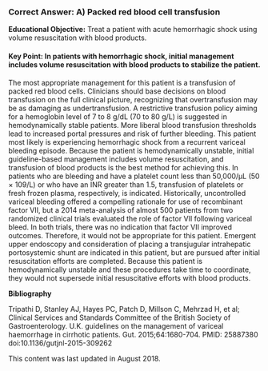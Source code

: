 
### Correct Answer: A) Packed red blood cell transfusion 

**Educational Objective:** Treat a patient with acute hemorrhagic shock using volume resuscitation with blood products.

#### **Key Point:** In patients with hemorrhagic shock, initial management includes volume resuscitation with blood products to stabilize the patient.

The most appropriate management for this patient is a transfusion of packed red blood cells. Clinicians should base decisions on blood transfusion on the full clinical picture, recognizing that overtransfusion may be as damaging as undertransfusion. A restrictive transfusion policy aiming for a hemoglobin level of 7 to 8 g/dL (70 to 80 g/L) is suggested in hemodynamically stable patients. More liberal blood transfusion thresholds lead to increased portal pressures and risk of further bleeding. This patient most likely is experiencing hemorrhagic shock from a recurrent variceal bleeding episode. Because the patient is hemodynamically unstable, initial guideline-based management includes volume resuscitation, and transfusion of blood products is the best method for achieving this. In patients who are bleeding and have a platelet count less than 50,000/μL (50 × 109/L) or who have an INR greater than 1.5, transfusion of platelets or fresh frozen plasma, respectively, is indicated.
Historically, uncontrolled variceal bleeding offered a compelling rationale for use of recombinant factor VII, but a 2014 meta-analysis of almost 500 patients from two randomized clinical trials evaluated the role of factor VII following variceal bleed. In both trials, there was no indication that factor VII improved outcomes. Therefore, it would not be appropriate for this patient.
Emergent upper endoscopy and consideration of placing a transjugular intrahepatic portosystemic shunt are indicated in this patient, but are pursued after initial resuscitation efforts are completed. Because this patient is hemodynamically unstable and these procedures take time to coordinate, they would not supersede initial resuscitative efforts with blood products.

**Bibliography**

Tripathi D, Stanley AJ, Hayes PC, Patch D, Millson C, Mehrzad H, et al; Clinical Services and Standards Committee of the British Society of Gastroenterology. U.K. guidelines on the management of variceal haemorrhage in cirrhotic patients. Gut. 2015;64:1680-704. PMID: 25887380 doi:10.1136/gutjnl-2015-309262

This content was last updated in August 2018.